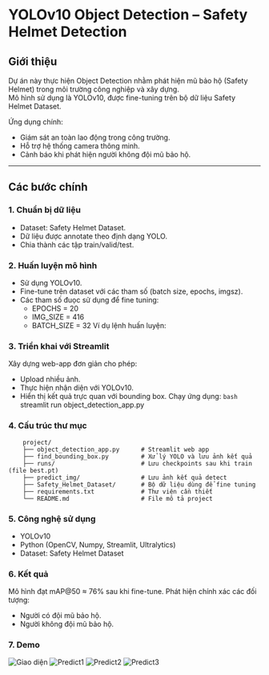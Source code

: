 # YOLOv10 Object Detection – Safety Helmet Detection

## Giới thiệu
Dự án này thực hiện Object Detection nhằm phát hiện mũ bảo hộ (Safety Helmet) trong môi trường công nghiệp và xây dựng.  
Mô hình sử dụng là YOLOv10, được fine-tuning trên bộ dữ liệu Safety Helmet Dataset.  

Ứng dụng chính:
- Giám sát an toàn lao động trong công trường.  
- Hỗ trợ hệ thống camera thông minh.  
- Cảnh báo khi phát hiện người không đội mũ bảo hộ.  

---

## Các bước chính

### 1. Chuẩn bị dữ liệu
- Dataset: Safety Helmet Dataset.  
- Dữ liệu được annotate theo định dạng YOLO.  
- Chia thành các tập train/valid/test.  

### 2. Huấn luyện mô hình
- Sử dụng YOLOv10.  
- Fine-tune trên dataset với các tham số (batch size, epochs, imgsz).  
- Các tham số đuọc sử dụng để fine tuning:
  - EPOCHS = 20 
  - IMG_SIZE = 416 
  - BATCH_SIZE = 32
Ví dụ lệnh huấn luyện:  

### 3. Triển khai với Streamlit

Xây dựng web-app đơn giản cho phép:
  - Upload nhiều ảnh. 
  - Thực hiện nhận diện với YOLOv10. 
  - Hiển thị kết quả trực quan với bounding box.
Chạy ứng dụng:
`````bash`````
        streamlit run object_detection_app.py
````` `````
### 4. Cấu trúc thư mục 
```text
    project/
    ├── object_detection_app.py      # Streamlit web app
    ├── find_bounding_box.py         # Xử lý YOLO và lưu ảnh kết quả
    ├── runs/                        # Lưu checkpoints sau khi train (file best.pt)
    ├── predict_img/                 # Lưu ảnh kết quả detect
    ├── Safety_Helmet_Dataset/       # Bộ dữ liệu dùng để fine tuning
    ├── requirements.txt             # Thư viện cần thiết
    └── README.md                    # File mô tả project
```
### 5. Công nghệ sử dụng

  - YOLOv10 
  - Python (OpenCV, Numpy, Streamlit, Ultralytics)
  - Dataset: Safety Helmet Dataset

### 6. Kết quả

Mô hình đạt mAP@50 ≈ 76% sau khi fine-tune.
Phát hiện chính xác các đối tượng:
  - Người có đội mũ bảo hộ. 
  - Người không đội mũ bảo hộ.

### 7. Demo 
![Giao diện](./image/webpng.png)
![Predict1](./image/predict1.png)
![Predict2](./image/predict2.png)
![Predict3](./image/predict3.png)

